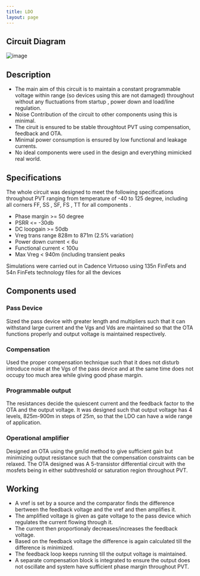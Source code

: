 ```yaml
---
title: LDO
layout: page
---
```


## Circuit Diagram

![image](https://user-images.githubusercontent.com/33692444/146647902-49792e00-c648-48a4-96e0-d91e3af06755.png)

## Description

* The main aim of this circuit is to maintain a constant programmable voltage within range (so devices using this are not damaged) throughout without any fluctuations from startup , power down and load/line regulation. 
* Noise Contribution of the circuit to other components using this is minimal. 
* The ciruit is ensured to be stable throughtout PVT using compensation, feedback and OTA. 
* Minimal power consumption is ensured by low functional and leakage currents. 
* No ideal components were used in the design and everything mimicked real world. 

## Specifications

The whole circuit was designed to meet the following specifications throughout PVT ranging from 
temperature of -40 to 125 degree, including all corners FF, SS , SF, FS , TT for all components .

* Phase margin >= 50 degree
* PSRR <= -30db
* DC loopgain >= 50db
* Vreg trans range 828m to 871m (2.5% variation)
* Power down current < 6u
* Functional current < 100u
* Max Vreg < 940m (including transient peaks

Simulations were carried out in Cadence Virtuoso using 135n FinFets and 54n FinFets technology files for all the devices

## Components used

### Pass Device
Sized the pass device with greater length and multipliers such that it can withstand large 
current and the Vgs and Vds are maintained so that the OTA functions properly and output 
voltage is maintained respectively.

### Compensation
Used the proper compensation technique such that it does not disturb introduce noise at 
the Vgs of the pass device and at the same time does not occupy too much area while giving 
good phase margin.

### Programmable output
The resistances decide the quiescent current and the feedback factor to the OTA and the 
output voltage. It was designed such that output voltage has 4 levels, 825m-900m in steps of 
25m, so that the LDO can have a wide range of application.

### Operational amplifier
Designed an OTA using the gm/id method to give sufficient gain but minimizing output 
resistance such that the compensation constraints can be relaxed. The OTA designed was
A 5-transistor differential circuit with the mosfets being in either subthreshold or saturation 
region throughout PVT.

## Working

* A vref is set by a source and the comparator finds the difference bertween the feedback voltage and the vref and then amplifies it. 
* The amplified voltage is given as gate voltage to the pass device which regulates the current flowing through it.
* The current then proportionaly decreases/increases the feedback voltage.
* Based on the feedback voltage the difference is again calculated till the difference is minimized.
* The feedback loop keeps running till the output voltage is maintained. 
* A separate compensation block is integrated to ensure the output does not oscillate and system have sufficient phase margin throughout PVT.


